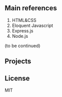 ## Main references
1. HTML&CSS
2. Eloquent Javascript
3. Express.js
4. Node.js

(to be continued)

## Projects

## License
MIT
